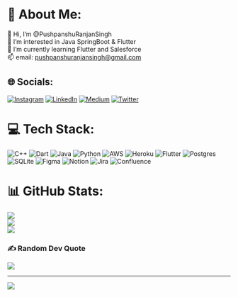 # 💫 About Me:
👋 Hi, I’m @PushpanshuRanjanSingh<br>👀 I’m interested in Java SpringBoot & Flutter<br>🌱 I’m currently learning Flutter and Salesforce<br>📫 email: pushpanshuranjansingh@gmail.com


## 🌐 Socials:
[![Instagram](https://img.shields.io/badge/Instagram-%23E4405F.svg?logo=Instagram&logoColor=white)](https://instagram.com/pushpanshurs) [![LinkedIn](https://img.shields.io/badge/LinkedIn-%230077B5.svg?logo=linkedin&logoColor=white)](https://linkedin.com/in/pushpanshuranjansingh) [![Medium](https://img.shields.io/badge/Medium-12100E?logo=medium&logoColor=white)](https://medium.com/@pushpanshuranjansingh) [![Twitter](https://img.shields.io/badge/Twitter-%231DA1F2.svg?logo=Twitter&logoColor=white)](https://twitter.com/pushpanshurs) 

# 💻 Tech Stack:
![C++](https://img.shields.io/badge/c++-%2300599C.svg?style=for-the-badge&logo=c%2B%2B&logoColor=white) ![Dart](https://img.shields.io/badge/dart-%230175C2.svg?style=for-the-badge&logo=dart&logoColor=white) ![Java](https://img.shields.io/badge/java-%23ED8B00.svg?style=for-the-badge&logo=java&logoColor=white) ![Python](https://img.shields.io/badge/python-3670A0?style=for-the-badge&logo=python&logoColor=ffdd54) ![AWS](https://img.shields.io/badge/AWS-%23FF9900.svg?style=for-the-badge&logo=amazon-aws&logoColor=white) ![Heroku](https://img.shields.io/badge/heroku-%23430098.svg?style=for-the-badge&logo=heroku&logoColor=white) ![Flutter](https://img.shields.io/badge/Flutter-%2302569B.svg?style=for-the-badge&logo=Flutter&logoColor=white) ![Postgres](https://img.shields.io/badge/postgres-%23316192.svg?style=for-the-badge&logo=postgresql&logoColor=white) ![SQLite](https://img.shields.io/badge/sqlite-%2307405e.svg?style=for-the-badge&logo=sqlite&logoColor=white) 	![Figma](https://img.shields.io/badge/figma-%23F24E1E.svg?style=for-the-badge&logo=figma&logoColor=white) ![Notion](https://img.shields.io/badge/Notion-%23000000.svg?style=for-the-badge&logo=notion&logoColor=white) ![Jira](https://img.shields.io/badge/jira-%230A0FFF.svg?style=for-the-badge&logo=jira&logoColor=white) ![Confluence](https://img.shields.io/badge/confluence-%23172BF4.svg?style=for-the-badge&logo=confluence&logoColor=white)
# 📊 GitHub Stats:
![](https://github-readme-stats-pushpanshurs.vercel.app/api?username=PushpanshuRanjansingh&theme=default&hide_border=false&include_all_commits=true&count_private=true)<br/>
![](https://github-readme-streak-stats.herokuapp.com/?user=PushpanshuRanjansingh&theme=default&hide_border=false)<br/>
![](https://github-readme-stats-pushpanshurs.vercel.app/api/top-langs/?username=PushpanshuRanjansingh&theme=default&hide_border=false&include_all_commits=true&count_private=true&layout=compact)

### ✍️ Random Dev Quote
![](https://quotes-github-readme.vercel.app/api?type=horizontal&theme=tokyonight)

---
[![](https://visitcount.itsvg.in/api?id=PushpanshuRanjanSingh&icon=0&color=0)](https://visitcount.itsvg.in)

